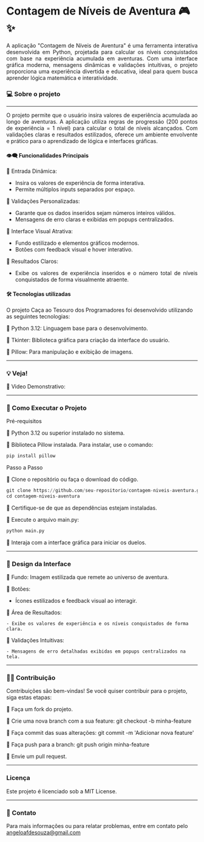 # Contagem de Níveis de Aventura 🎮✨

<div align="justify">A aplicação "Contagem de Níveis de Aventura" é uma ferramenta interativa desenvolvida em Python, projetada para calcular os níveis conquistados com base na experiência acumulada em aventuras. Com uma interface gráfica moderna, mensagens dinâmicas e validações intuitivas, o projeto proporciona uma experiência divertida e educativa, ideal para quem busca aprender lógica matemática e interatividade.</div>

### 💻 Sobre o projeto
---

<div align="justify">O projeto permite que o usuário insira valores de experiência acumulada ao longo de aventuras. A aplicação utiliza regras de progressão (200 pontos de experiência = 1 nível) para calcular o total de níveis alcançados. Com validações claras e resultados estilizados, oferece um ambiente envolvente e prático para o aprendizado de lógica e interfaces gráficas.


#### 👁️‍🗨️ Funcionalidades Principais

🔹 Entrada Dinâmica:

   - Insira os valores de experiência de forma interativa.
   - Permite múltiplos inputs separados por espaço.

🔹 Validações Personalizadas:

   - Garante que os dados inseridos sejam números inteiros válidos.
   - Mensagens de erro claras e exibidas em popups centralizados.

🔹 Interface Visual Atrativa:

   - Fundo estilizado e elementos gráficos modernos.
   - Botões com feedback visual e hover interativo.

🔹 Resultados Claros:

   - Exibe os valores de experiência inseridos e o número total de níveis conquistados de forma visualmente atraente.

</div>

#### 🛠 Tecnologias utilizadas

O projeto Caça ao Tesouro dos Programadores foi desenvolvido utilizando as seguintes tecnologias:

🔹 Python 3.12: Linguagem base para o desenvolvimento.

🔹 Tkinter: Biblioteca gráfica para criação da interface do usuário.

🔹 Pillow: Para manipulação e exibição de imagens.

---

### 💡 Veja!

🔹 Video Demonstrativo:





---

### 🔧 Como Executar o Projeto
Pré-requisitos

🔹 Python 3.12 ou superior instalado no sistema.

🔹 Biblioteca Pillow instalada. Para instalar, use o comando:

```python
pip install pillow
```
Passo a Passo

🔹 Clone o repositório ou faça o download do código.
```python
git clone https://github.com/seu-repositorio/contagem-niveis-aventura.git
cd contagem-niveis-aventura
```
🔹 Certifique-se de que as dependências estejam instaladas.

🔹 Execute o arquivo main.py:
```python
python main.py
```
🔹 Interaja com a interface gráfica para iniciar os duelos.

---

### 🎨 Design da Interface

🔹 Fundo: Imagem estilizada que remete ao universo de aventura.

🔹 Botões:

   - Ícones estilizados e feedback visual ao interagir.

🔹 Área de Resultados:

    - Exibe os valores de experiência e os níveis conquistados de forma clara.

🔹 Validações Intuitivas:

    - Mensagens de erro detalhadas exibidas em popups centralizados na tela.

---

###  🤝🏻 Contribuição

Contribuições são bem-vindas! Se você quiser contribuir para o projeto, siga estas etapas:

🔹 Faça um fork do projeto.

🔹 Crie uma nova branch com a sua feature: git checkout -b minha-feature

🔹 Faça commit das suas alterações: git commit -m 'Adicionar nova feature'

🔹 Faça push para a branch: git push origin minha-feature

🔹 Envie um pull request.

---
### Licença

Este projeto é licenciado sob a MIT License.

---
### 📧 Contato
Para mais informações ou para relatar problemas, entre em contato pelo angeloafdesouza@gmail.com
